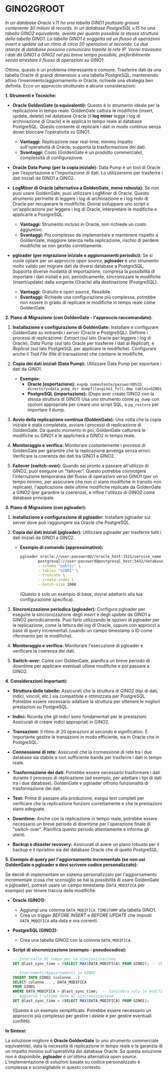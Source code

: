 # GINO2GROOT

_In un database Oracle v.11 ho una tabella GINO1 piuttosto grossa contenente 30 milioni di records. In un database PostgreSQL v.15 ho una tabella GINO2 equivalente, avente per quanto possibile la stessa struttura della tabella GINO1. La tabella GINO1 è soggetta ad un flusso di operazioni insert e update ad un ritmo di circa 20 operazioni al secondo. Le due istanze di database possono comunicare tramite la rete IP. Vorrei travasare i dati da GINO1 a GINO2 nel più breve tempo possibile, preferibilmente senza arrestare il flusso di operazioni su GINO1._

Ottimo, questo è un problema interessante e comune. Trasferire dati da una tabella Oracle di grandi dimensioni a una tabella PostgreSQL, mantenendo attivo l'inserimento/aggiornamento in Oracle, richiede una strategia ben definita. Ecco un approccio strutturato e alcune considerazioni:

**1. Strumenti e Tecniche:**

*   **Oracle GoldenGate (o equivalenti):** Questo è lo strumento ideale per la replicazione in tempo reale. GoldenGate cattura le modifiche (insert, update, delete) nel database Oracle (il **log miner** legge i log di archiviazione di Oracle) e le applica in tempo reale al database PostgreSQL. Questo consente di replicare i dati in modo continuo senza dover bloccare l'operatività su GINO1.
    *   **Vantaggi:** Replicazione near real-time, minimo impatto sull'operatività di Oracle, supporta la trasformazione dei dati.
    *   **Svantaggi:** Costo (GoldenGate è un prodotto commerciale), complessità di configurazione.

*   **Oracle Data Pump (per la copia iniziale):** Data Pump è un tool di Oracle per l'esportazione e l'importazione di dati. Lo utilizzeremo per trasferire i dati iniziali da GINO1 a GINO2.

*   **LogMiner di Oracle (alternativa a GoldenGate, meno robusta):** Se non puoi usare GoldenGate, puoi utilizzare LogMiner di Oracle. Questo strumento permette di leggere i log di archiviazione e i log redo di Oracle per recuperare le modifiche. Dovrai sviluppare uno script o un'applicazione per leggere i log di Oracle, interpretare le modifiche e applicarle a PostgreSQL.
    *   **Vantaggi:** Strumento incluso in Oracle, non richiede un costo aggiuntivo.
    *   **Svantaggi:** Più complesso da implementare e mantenere rispetto a GoldenGate, maggiore latenza nella replicazione, rischio di perdere modifiche se non gestito correttamente.

*   **pgloader (per migrazione iniziale e aggiornamenti periodici):** Se si vuole optare per un approccio *open source*, **pgloader** è uno strumento molto valido per migrare dati da diversi database a PostgreSQL. Supporta diverse modalità di importazione, compresa la possibilità di importare i dati iniziali e poi, periodicamente, sincronizzare le modifiche (insert/update) dalla sorgente (Oracle) alla destinazione (PostgreSQL).

    *   **Vantaggi:** Gratuito e open source, flessibile.
    *   **Svantaggi:** Richiede una configurazione più complessa, potrebbe non essere in grado di replicare le modifiche in tempo reale come GoldenGate.

**2. Piano di Migrazione (con GoldenGate - l'approccio raccomandato):**

1.  **Installazione e configurazione di GoldenGate:** Installare e configurare GoldenGate su entrambi i server (Oracle e PostgreSQL). Definire i processi di replicazione: *Extract* (sul lato Oracle per leggere i log di Oracle), *Data Pump* (sul lato Oracle per trasferire i dati al *Replicat*), e *Replicat* (sul lato PostgreSQL per applicare le modifiche). Configurare anche il *Trail File* (file di transazione) che contiene le modifiche.

2.  **Copia dei dati iniziali (Data Pump):** Utilizzare Data Pump per esportare i dati da GINO1.
    *   **Esempio:**
        *   **Oracle (esportazione):** `expdp nomeutente/password@SID directory=data_pump_dir dumpfile=gino1_full.dmp tables=GINO1`
        *   **PostgreSQL (importazione):** (Dopo aver creato GINO2 con la stessa struttura di GINO1) Usa uno strumento come `pg_dump` con opzioni appropriate per creare uno script SQL, o `pg_restore` per importare il dump.

3.  **Avvio della replicazione continua (GoldenGate):** Una volta che la copia iniziale è stata completata, avviare i processi di replicazione di GoldenGate. Da questo momento in poi, GoldenGate catturerà le modifiche su GINO1 e le applicherà a GINO2 in tempo reale.

4.  **Monitoraggio e verifica:** Monitorare costantemente i processi di GoldenGate per garantire che la replicazione avvenga senza errori. Verificare la coerenza dei dati tra GINO1 e GINO2.

5.  **Failover (switch-over):** Quando sei pronto a passare all'utilizzo di GINO2, puoi eseguire un "failover". Questo potrebbe coinvolgere l'interruzione temporanea del flusso di operazioni verso GINO1 (per un tempo minimo, per assicurare che non ci siano modifiche in transito non replicate), l'applicazione delle ultime modifiche replicate da GoldenGate a GINO2 (per garantire la coerenza), e infine l'utilizzo di GINO2 come database principale.

**3. Piano di Migrazione (con pgloader):**

1.  **Installazione e configurazione di pgloader:** Installare pgloader sul server dove può raggiungere sia Oracle che PostgreSQL.

2.  **Copia dei dati iniziali (pgloader):** Utilizzare pgloader per trasferire tutti i dati iniziali da GINO1 a GINO2.
    *   **Esempio di comando (approssimativo):**
        ```bash
        pgloader oracle://user:password@//oracle_host:1521/service_name \
                postgresql://user:password@postgresql_host:5432/database_name \
                --schema "public" \
                --tables "GINO1" \
                --truncate \
                --create-index \
                --batch-size 1000
        ```
        (Questo è solo un esempio di base, dovrai adattarlo alla tua configurazione specifica).

3.  **Sincronizzazione periodica (pgloader):** Configura pgloader per eseguire la sincronizzazione degli *insert* e degli *update* da GINO1 a GINO2 periodicamente. Puoi farlo utilizzando le opzioni di pgloader per la replicazione, come la lettura dei log di Oracle, oppure con approcci a base di query incrementali (usando un campo timestamp o ID come riferimento per le modifiche).

4.  **Monitoraggio e verifica:** Monitorare l'esecuzione di pgloader e verificare la coerenza dei dati.

5.  **Switch-over:** Come con GoldenGate, pianifica un breve periodo di downtime per applicare eventuali ultime modifiche e poi passare a GINO2.

**4. Considerazioni Importanti:**

*   **Struttura delle tabelle:** Assicurati che la struttura di GINO2 (tipi di dati, indici, vincoli, etc.) sia compatibile e ottimizzata per PostgreSQL. Potrebbe essere necessario adattare la struttura per ottenere le migliori prestazioni su PostgreSQL.

*   **Indici:** Ricorda che gli indici sono fondamentali per le prestazioni. Assicurati di creare indici appropriati in GINO2.

*   **Transazioni:** Il ritmo di 20 operazioni al secondo è significativo. È importante gestire le transazioni in modo efficiente, sia in Oracle che in PostgreSQL.

*   **Connessione di rete:** Assicurati che la connessione di rete tra i due database sia stabile e con sufficiente banda per trasferire i dati in tempo reale.

*   **Trasformazione dei dati:** Potrebbe essere necessario trasformare i dati durante il processo di replicazione (ad esempio, per adattare i tipi di dati tra i due database). GoldenGate e pgloader offrono funzionalità di trasformazione dei dati.

*   **Test:** Prima di passare alla produzione, esegui test completi per verificare che la replicazione funzioni correttamente e che le prestazioni siano adeguate.

*   **Downtime:** Anche con la replicazione in tempo reale, potrebbe essere necessario un breve periodo di downtime per l'operazione finale di "switch-over". Pianifica questo periodo attentamente e informa gli utenti.

*   **Backup e disaster recovery:** Assicurati di avere un piano robusto per il backup e il ripristino sia del database Oracle che di quello PostgreSQL.

**5. Esempio di query per l'aggiornamento incrementale (se non usi GoldenGate o pgloader e devi scrivere codice personalizzato):**

Se decidi di implementare un sistema personalizzato per l'aggiornamento incrementale (cosa che sconsiglio se hai la possibilità di usare GoldenGate o pgloader), potresti usare un campo timestamp (`DATA_MODIFICA` per esempio) per tenere traccia delle modifiche.

*   **Oracle (GINO1):**
    *   Aggiungi una colonna `DATA_MODIFICA TIMESTAMP` alla tabella GINO1.
    *   Crea un trigger *BEFORE INSERT* e *BEFORE UPDATE* che imposti `DATA_MODIFICA` alla data e ora correnti.
*   **PostgreSQL (GINO2):**
    *   Crea una tabella GINO2 con la colonna `DATA_MODIFICA`.
*   **Script di sincronizzazione (esempio - pseudocodice):**

    ```sql
    -- Intervallo di tempo per la sincronizzazione
    SET @last_sync_time = (SELECT MAX(DATA_MODIFICA) FROM GINO2); -- Ultima data di sincronizzazione

    -- Inserimenti/Aggiornamenti in GINO2
    INSERT INTO GINO2 (colonne...)
    SELECT colonne... , DATA_MODIFICA
    FROM GINO1
    WHERE DATA_MODIFICA > @last_sync_time;  -- Considera solo le modifiche più recenti
    -- Aggiorna l'ultima data di sincronizzazione
    SET @last_sync_time = (SELECT MAX(DATA_MODIFICA) FROM GINO1);
    ```

    (Questo è un esempio semplificato. Potrebbe essere necessario un approccio più complesso per gestire i *delete* e per gestire eventuali conflitti).

**In Sintesi:**

La soluzione migliore è **Oracle GoldenGate** (o uno strumento commerciale equivalente), data la necessità di replicazione in tempo reale e la garanzia di un impatto minimo sull'operatività del database Oracle. Se questa soluzione non è disponibile, **pgloader** è un'ottima alternativa *open source*. L'implementazione di soluzioni basate su codice personalizzato è complessa e sconsigliabile in questo contesto.
